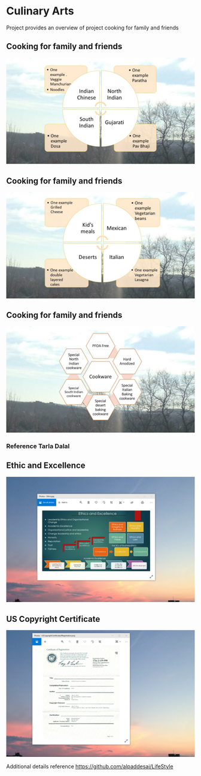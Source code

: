 # Culinary Arts

Project provides an overview of project cooking for family and friends

## Cooking for family and friends
![image](CulinaryArtsII.jpg)

## Cooking for family and friends
![image](CulinaryArts.jpg)

## Cooking for family and friends
![image](CulinaryArtsIII.jpg)

### Reference Tarla Dalal

## Ethic and Excellence
![image](EthicsandExcellence.png)

## US Copyright Certificate
![image](USCopyrightCertificate.png)

Additional details reference https://github.com/alpaddesai/LifeStyle
